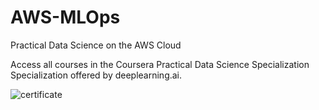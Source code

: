 # AWS-MLOps
Practical Data Science on the AWS Cloud 


Access all courses in the Coursera Practical Data Science Specialization Specialization offered by deeplearning.ai.

![certificate](https://user-images.githubusercontent.com/70149903/219303185-65759ba3-5425-458d-a1bf-c0fbec7f6176.PNG)
